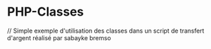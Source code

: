 # PHP-Classes
 // Simple exemple d'utilisation des classes dans un script de transfert d'argent réalisé par sabayke bremso
